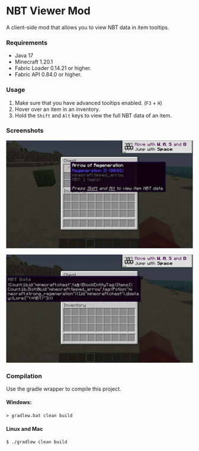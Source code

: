# NBT Viewer Mod

A client-side mod that allows you to view NBT data in item tooltips.

### Requirements

- Java 17
- Minecraft 1.20.1
- Fabric Loader 0.14.21 or higher.
- Fabric API 0.84.0 or higher.

### Usage

1. Make sure that you have advanced tooltips enabled. (`F3` + `H`)
2. Hover over an item in an inventory.
3. Hold the `Shift` and `Alt` keys to view the full NBT data of an item.

### Screenshots

![An image showing information about holding Shift + Alt to see NBT data on an item.](./screenshots/screenshot01.png "NBT Keybind Information")

![An image showing the NBT data of a chest item stack.](./screenshots/screenshot02.png "NBT Data")

### Compilation

Use the gradle wrapper to compile this project.

#### Windows:

```shell
> gradlew.bat clean build
```

#### Linux and Mac

```shell
$ ./gradlew clean build
```
